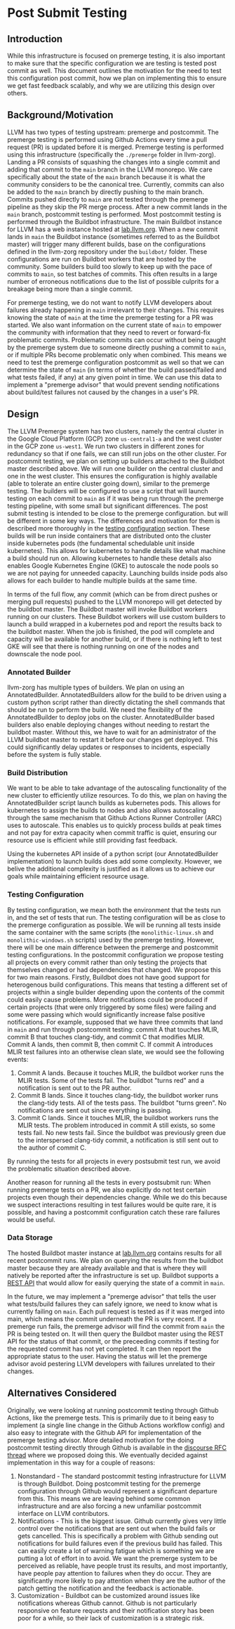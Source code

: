# Post Submit Testing

## Introduction

While this infrastructure is focused on premerge testing, it is also important
to make sure that the specific configuration we are testing is tested post
commit as well. This document outlines the motivation for the need to test this
configuration post commit, how we plan on implementing this to ensure we get
fast feedback scalably, and why we are utilizing this design over others.

## Background/Motivation

LLVM has two types of testing upstream: premerge and postcommit. The premerge
testing is performed using Github Actions every time a pull request (PR) is
updated before it is merged. Premerge testing is performed using this
infrastructure (specifically the `./premerge` folder in llvm-zorg). Landing a PR
consists of squashing the changes into a single commit and adding that commit to
the `main` branch in the LLVM monorepo. We care specifically about the state of
the `main` branch because it is what the community considers to be the canonical
tree. Currently, commits can also be added to the `main` branch by directly
pushing to the main branch. Commits pushed directly to `main` are not tested
through the premerge pipeline as they skip the PR merge process. After a new
commit lands in the `main` branch, postcommit testing is performed. Most
postcommit testing is performed through the Buildbot infrastructure. The main
Buildbot instance for LLVM has a web instance hosted at
[lab.llvm.org](https://lab.llvm.org/buildbot/#/builders). When a new commit
lands in `main` the Buildbot instance (sometimes referred to as the Buildbot
master) will trigger many different builds, base on the configurations
defined in the llvm-zorg repository under the `buildbot/` folder. These
configurations are run on Buildbot workers that are hosted by the community.
Some builders build too slowly to keep up with the pace of commits to `main`,
so test batches of commits. This often results in a large number of
erroneous notifications due to the list of possible culprits for a breakage
being more than a single commit.

For premerge testing, we do not want to notify LLVM developers about failures
already happening in `main` irrelevant to their changes. This requires knowing
the state of `main` at the time the premerge testing for a PR was started. We
also want information on the current state of `main` to empower the community
with information that they need to revert or forward-fix problematic commits.
Problematic commits can occur without being caught by the premerge system due to
someone directly pushing a commit to `main`, or if multiple PRs become
problematic only when combined. This means we need to test the premerge
configuration postcommit as well so that we can determine the state of `main`
(in terms of whether the build passed/failed and what tests failed, if any) at
any given point in time. We can use this data to implement a "premerge advisor"
that would prevent sending notifications about build/test failures not caused by
the changes in a user's PR.

## Design

The LLVM Premerge system has two clusters, namely the central cluster in the
Google Cloud Platform (GCP) zone `us-central1-a` and the west cluster in the GCP
zone `us-west1`. We run two clusters in different zones for redundancy so that
if one fails, we can still run jobs on the other cluster. For postcommit
testing, we plan on setting up builders attached to the Buildbot master
described above. We will run one builder on the central cluster and one in the
west cluster. This ensures the configuration is highly available (able to
tolerate an entire cluster going down), similar to the premerge testing. The
builders will be configured to use a script that will launch testing on each
commit to `main` as if it was being run through the premerge testing pipeline, with some small but significant differences. The post submit
testing is intended to be close to the premerge configuration. but will be
different in some key ways. The differences and motivation for them is described
more thoroughly in the [testing configuration](#testing-configuration) section.
These builds will be run inside containers that are distributed onto the cluster
inside kubernetes pods (the fundamental schedulable unit inside kubernetes).
This allows for kubernetes to handle details like what machine a build should
run on. Allowing kubernetes to handle these details also enables Google
Kubernetes Engine (GKE) to autoscale the node pools so we are not paying for
unneeded capacity. Launching builds inside pods also allows for each builder to
handle multiple builds at the same time.

In terms of the full flow, any commit (which can be from direct pushes or
merging pull requests) pushed to the LLVM monorepo will get detected by the
buildbot master. The Buildbot master will invoke Buildbot workers running on our
clusters. These Buildbot workers will use custom builders to launch a build
wrapped in a kubernetes pod and report the results back to the buildbot master.
When the job is finished, the pod will complete and capacity will be available
for another build, or if there is nothing left to test GKE will see that there
is nothing running on one of the nodes and downscale the node pool.

### Annotated Builder

llvm-zorg has multiple types of builders. We plan on using an AnnotatedBuilder.
AnnotatedBuilders allow for the build to be driven using a custom python script
rather than directly dictating the shell commands that should be run to perform
the build. We need the flexibility of the AnnotatedBuilder to deploy jobs on the
cluster. AnnotatedBuilder based builders also enable deploying changes without
needing to restart the buildbot master. Without this, we have to wait for an
administrator of the LLVM buildbot master to restart it before our changes get
deployed. This could significantly delay updates or responses to incidents,
especially before the system is fully stable.

### Build Distribution

We want to be able to take advantage of the autoscaling functionality of the new
cluster to efficiently utilize resources. To do this, we plan on having the
AnnotatedBuilder script launch builds as kubernetes pods. This allows for
kubernetes to assign the builds to nodes and also allows autoscaling through the
same mechanism that Github Actions Runner Controller (ARC) uses to autoscale.
This enables us to quickly process builds at peak times and not pay for extra
capacity when commit traffic is quiet, ensuring our resource use is efficient
while still providing fast feedback.

Using the kubernetes API inside of a python script (our AnnotatedBuilder
implementation) to launch builds does add some complexity. However, we belive
the additional complexity is justified as it allows us to achieve our goals
while maintaining efficient resource usage.

### Testing Configuration

By testing configuration, we mean both the environment that the tests run in,
and the set of tests that run. The testing configuration will be as close to the
premerge configuration as possible. We will be running all tests inside the same
container with the same scripts (the `monolithic-linux.sh` and
`monolithic-windows.sh` scripts) used by the premerge testing. However, there
will be one main difference between the premerge and postcommit testing
configurations. In the postcommit configuration we propose testing all projects
on every commit rather than only testing the projects that themselves changed or
had dependencies that changed. We propose this for two main reasons. Firstly,
Buildbot does not have good support for heterogenous build configurations. This
means that testing a different set of projects within a single builder depending
upon the contents of the commit could easily cause problems. More notifications
could be produced if certain projects (that were only triggered by some files)
were failing and some were passing which would significantly increase false
positive notifications. For example, supposed that we have three commits that
land in `main` and run through postcommit testing: commit A that touches MLIR,
commit B that touches clang-tidy, and commit C that modifies MLIR. Commit A
lands, then commit B, then commit C. If commit A introduces MLIR test failures
into an otherwise clean slate, we would see the following events:

1. Commit A lands. Because it touches MLIR, the buildbot worker runs the MLIR
   tests. Some of the tests fail. The buildbot "turns red" and a notification is
   sent out to the PR author.
2. Commit B lands. Since it touches clang-tidy, the buildbot worker runs the
   clang-tidy tests. All of the tests pass. The buildbot "turns green". No
   notifications are sent out since everything is passing.
3. Commit C lands. Since it touches MLIR, the buildbot workers runs the MLIR
   tests. The problem introduced in commit A still exists, so some tests fail.
   No new tests fail. Since the buildbot was previously green due to the
   interspersed clang-tidy commit, a notification is still sent out to the
   author of commit C.

By running the tests for all projects in every postsubmit test run, we avoid
the problematic situation described above.

Another reason for running all the tests in every postsubmit run: When running
premerge tests on a PR, we also explicitly do not test certain projects even
though their dependencies change. While we do this because we suspect
interactions resulting in test failures would be quite rare, it is possible, and
having a postcommit configuration catch these rare failures would be useful.

### Data Storage

The hosted Buildbot master instance at [lab.llvm.org](https://lab.llvm.org)
contains results for all recent postcommit runs. We plan on querying the results
from the buildbot master because they are already available and that is where
they will natively be reported after the infrastructure is set up. Buildbot
supports a [REST API](https://docs.buildbot.net/latest/developer/rest.html) that
would allow for easily querying the state of a commit in `main`.

In the future, we may implement a "premerge advisor" that tells the user what
tests/build failures they can safely ignore, we need to know what is currently
failing on `main`. Each pull request is tested as if it was merged into main,
which means the commit underneath the PR is very recent. If a premerge run
fails, the premerge advisor will find the commit from `main` the PR is being
tested on. It will then query the Buildbot master using the REST API for the
status of that commit, or the preceeding commits if testing for the requested
commit has not yet completed. It can then report the appropriate status to the
user. Having the status will let the premerge advisor avoid pestering LLVM
developers with failures unrelated to their changes.

## Alternatives Considered

Originally, we were looking at running postcommit testing through Github
Actions, like the premerge tests. This is primarily due to it being easy to
implement (a single line change in the Github Actions workflow config) and also
easy to integrate with the Github API for implementation of the premerge testing
advisor. More detailed motivation for the doing postcommit testing directly
through Github is available in the
[discourse RFC thread](https://discourse.llvm.org/t/rfc-running-premerge-postcommit-through-github-actions/86124)
where we proposed doing this. We eventually decided against implementation in
this way for a couple of reasons:

1. Nonstandard - The standard postcommit testing infrastructure for LLVM is
   through Buildbot. Doing postcommit testing for the premerge configuration
   through Github would represent a significant departure from this. This means
   we are leaving behind some common infrastructure and are also forcing a new
   unfamiliar postcommit interface on LLVM contributors.
2. Notifications - This is the biggest issue. Github currently gives very little
   control over the notifications that are sent out when the build fails or gets
   cancelled. This is specifically a problem with Github sending out
   notifications for build failures even if the previous build has failed. This
   can easily create a lot of warning fatigue which is something we are putting
   a lot of effort in to avoid. We want the premerge system to be perceived as
   reliable, have people trust its results, and most importantly, have people
   pay attention to failures when they do occur. They are significantly more
   likely to pay attention when they are the author of the patch getting the
   notification and the feedback is actionable.
3. Customization - Buildbot can be customized around issues like notifications
   whereas Github cannot. Github is not particularly responsive on feature
   requests and their notification story has been poor for a while, so their
   lack of customization is a strategic risk.
